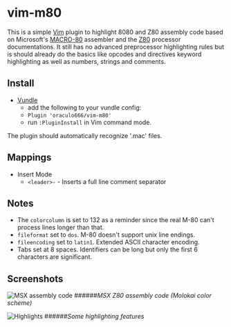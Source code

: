 # vim-m80

This is a simple [Vim](http://www.vim.org) plugin to highlight 8080 and Z80 assembly code based on Microsoft's [MACRO-80](http://www.msxarchive.nl/pub/msx/programming/asm/m80l80.txt) assembler and the [Z80](https://www.scribd.com/document/282095677/um0080) processor documentations. It still has no advanced preprocessor highlighting rules but is should already do the basics like opcodes and directives keyword highlighting as well as numbers, strings and comments.

## Install
* [Vundle](https://github.com/gmarik/vundle)
    * add the following to your vundle config:
    * `Plugin 'oraculo666/vim-m80'`
    * run `:PluginInstall` in Vim command mode.

The plugin should automatically recognize '.mac' files.

## Mappings
* Insert Mode
    * `<leader>-` - Inserts a full line comment separator

## Notes
* The `colorcolumn` is set to 132 as a reminder since the real M-80 can't process lines longer than that.
* `fileformat` set to `dos`. M-80 doesn't support unix line endings.
* `fileencoding` set to `latin1`. Extended ASCII character encoding.
* Tabs set at 8 spaces. Identifiers can be long but only the first 6 characters are significant.

## Screenshots
![MSX assembly code](https://i.sli.mg/uUEIV6.png)
######_MSX Z80 assembly code (Molokai color scheme)_

![Highlights](https://i.sli.mg/Uxjals.png)
######_Some highlighting features_


